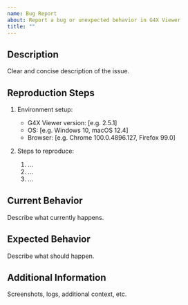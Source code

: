```yaml
---
name: Bug Report
about: Report a bug or unexpected behavior in G4X Viewer
title: ""
---
```


## Description

Clear and concise description of the issue.

## Reproduction Steps

1. Environment setup:
   - G4X Viewer version: [e.g. 2.5.1]
   - OS: [e.g. Windows 10, macOS 12.4]
   - Browser: [e.g. Chrome 100.0.4896.127, Firefox 99.0]

2. Steps to reproduce:
   1. ...
   2. ...
   3. ...

## Current Behavior

Describe what currently happens.

## Expected Behavior

Describe what should happen.

## Additional Information

Screenshots, logs, additional context, etc. 